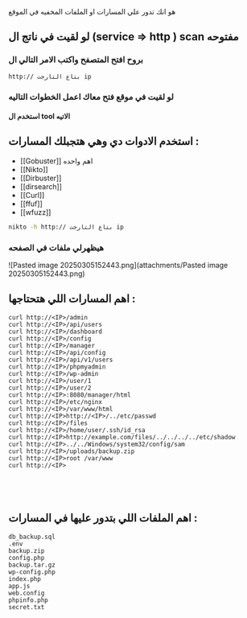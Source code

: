 

هو انك تدور علي المسارات او الملفات  المخفيه في الموقع 


## لو لقيت في ناتج ال (service ⇒ http ) scan مفتوحه

### بروح افتح المتصفح واكتب الامر التالي ال

```bash
http:// بتاع التارجت ip
```

### لو لقيت في موقع فتح معاك اعمل الخطوات التاليه

#### استخدم ال tool الاتيه


## استخدم الادوات دي وهي هتجبلك المسارات  :
 - [[Gobuster]] اهم واحده
 - [[Nikto]]
- [[Dirbuster]]
- [[dirsearch]]
- [[Curl]]
- [[ffuf]] 
- [[wfuzz]]

```bash
nikto -h http:// بتاع التارجت ip
```
### هيظهرلي ملفات في الصفحه
![Pasted image 20250305152443.png](attachments/Pasted image 20250305152443.png)

## اهم المسارات اللي هتحتاجها :

```
curl http://<IP>/admin
curl http://<IP>/api/users
curl http://<IP>/dashboard
curl http://<IP>/config
curl http://<IP>/manager
curl http://<IP>/api/config
curl http://<IP>/api/v1/users
curl http://<IP>/phpmyadmin
curl http://<IP>/wp-admin
curl http://<IP>/user/1
curl http://<IP>/user/2
curl http://<IP>:8080/manager/html
curl http://<IP>/etc/nginx
curl http://<IP>/var/www/html
curl http://<IP>http://<IP>/../etc/passwd
curl http://<IP>/files
curl http://<IP>/home/user/.ssh/id_rsa
curl http://<IP>http://example.com/files/../../../../etc/shadow
curl http://<IP>../../Windows/system32/config/sam
curl http://<IP>/uploads/backup.zip
curl http://<IP>root /var/www
curl http://<IP>





```
## اهم الملفات  اللي بتدور عليها في المسارات :
```
db_backup.sql
.env
backup.zip
config.php
backup.tar.gz
wp-config.php
index.php
app.js
web.config
phpinfo.php
secret.txt
```



